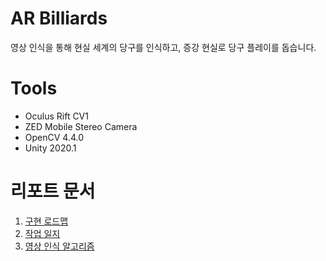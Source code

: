 # AR Billiards

영상 인식을 통해 현실 세계의 당구를 인식하고, 증강 현실로 당구 플레이를 돕습니다. 

# Tools

- Oculus Rift CV1
- ZED Mobile Stereo Camera
- OpenCV 4.4.0
- Unity 2020.1

# 리포트 문서

1. [구현 로드맵](/Docs/Report/Roadmap/__content.md)
2. [작업 일지](/Docs/Report/Log/__content.md)
3. [영상 인식 알고리즘](/Docs/Report/Recognition/__content.md)
